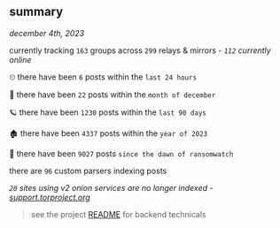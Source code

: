 
## summary
_december 4th, 2023_

currently tracking `163` groups across `299` relays & mirrors - _`112` currently online_

⏲ there have been `6` posts within the `last 24 hours`

🦈 there have been `22` posts within the `month of december`

🪐 there have been `1230` posts within the `last 90 days`

🏚 there have been `4337` posts within the `year of 2023`

🦕 there have been `9027` posts `since the dawn of ransomwatch`

there are `96` custom parsers indexing posts

_`20` sites using v2 onion services are no longer indexed - [support.torproject.org](https://support.torproject.org/onionservices/v2-deprecation/)_

> see the project [README](https://github.com/joshhighet/ransomwatch#ransomwatch--) for backend technicals

